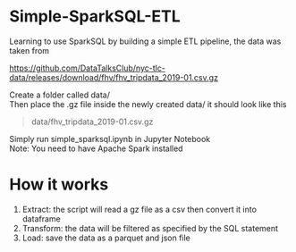 # Simple-SparkSQL-ETL
Learning to use SparkSQL by building a simple ETL pipeline, the data was taken from

https://github.com/DataTalksClub/nyc-tlc-data/releases/download/fhv/fhv_tripdata_2019-01.csv.gz

Create a folder called data/\
Then place the .gz file inside the newly created data/ it should look like this
> data/fhv_tripdata_2019-01.csv.gz

Simply run simple_sparksql.ipynb in Jupyter Notebook\
Note: You need to have Apache Spark installed

# How it works
1. Extract: the script will read a gz file as a csv then convert it into dataframe
2. Transform: the data will be filtered as specified by the SQL statement
3. Load: save the data as a parquet and json file
